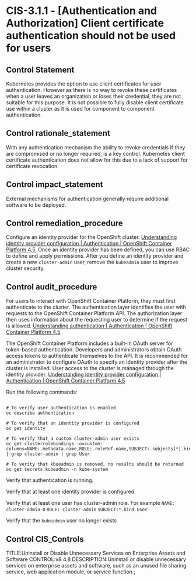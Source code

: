 # CIS-3.1.1 - \[Authentication and Authorization\] Client certificate authentication should not be used for users

## Control Statement

Kubernetes provides the option to use client certificates for user authentication. However as there is no way to revoke these certificates when a user leaves an organization or loses their credential, they are not suitable for this purpose.    It is not possible to fully disable client certificate use within a cluster as it is used for component to component authentication.

## Control rationale_statement

With any authentication mechanism the ability to revoke credentials if they are compromised or no longer required, is a key control. Kubernetes client certificate authentication does not allow for this due to a lack of support for certificate revocation.

## Control impact_statement

External mechanisms for authentication generally require additional software to be deployed.

## Control remediation_procedure

Configure an identity provider for the OpenShift cluster. [Understanding identity provider configuration | Authentication | OpenShift Container Platform 4.5](https://docs.openshift.com/container-platform/4.5/authentication/understanding-identity-provider.html). Once an identity provider has been defined, you can use RBAC to define and apply permissions. After you define an identity provider and create a new `cluster-admin` user, remove the `kubeadmin` user to improve cluster security.

## Control audit_procedure

For users to interact with OpenShift Container Platform, they must first authenticate to the cluster. The authentication layer identifies the user with requests to the OpenShift Container Platform API. The authorization layer then uses information about the requesting user to determine if the request is allowed. [Understanding authentication | Authentication | OpenShift Container Platform 4.5](https://docs.openshift.com/container-platform/4.5/authentication/understanding-authentication.html)

The OpenShift Container Platform includes a built-in OAuth server for token-based authentication. Developers and administrators obtain OAuth access tokens to authenticate themselves to the API. It is recommended for an administrator to configure OAuth to specify an identity provider after the cluster is installed. User access to the cluster is managed through the identity provider. [Understanding identity provider configuration | Authentication | OpenShift Container Platform 4.5](https://docs.openshift.com/container-platform/4.5/authentication/understanding-identity-provider.html)

Run the following commands:

```

# To verify user authentication is enabled
oc describe authentication

# To verify that an identity provider is configured
oc get identity

# To verify that a custom cluster-admin user exists
oc get clusterrolebindings -o=custom-columns=NAME:.metadata.name,ROLE:.roleRef.name,SUBJECT:.subjects[*].kind | grep cluster-admin | grep User

# To verity that kbueadmin is removed, no results should be returned
oc get secrets kubeadmin -n kube-system
```

Verify that authentication is running. 

Verify that at least one identity provider is configured.

Verify that at least one user has cluster-admin role. For example
`NAME: cluster-admin-0` `ROLE: cluster-admin` `SUBJECT:*.kind User`

Verify that the `kubeadmin` user no longer exists

## Control CIS_Controls

TITLE:Uninstall or Disable Unnecessary Services on Enterprise Assets and Software CONTROL:v8 4.8 DESCRIPTION:Uninstall or disable unnecessary services on enterprise assets and software, such as an unused file sharing service, web application module, or service function.;

